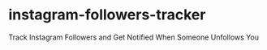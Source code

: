 # instagram-followers-tracker
Track Instagram Followers and Get Notified When Someone Unfollows You
